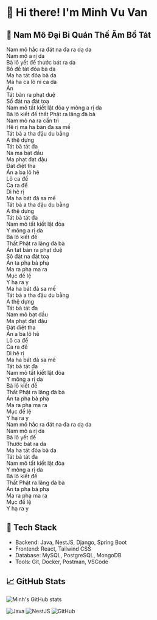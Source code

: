 # 👋 Hi there! I'm Minh Vu Van

## 🙏 Nam Mô Đại Bi Quán Thế Âm Bồ Tát

Nam mô hắc ra đát na đa ra dạ da  
Nam mô a rị da  
Bà lô yết đế thước bát ra da  
Bồ đề tát đỏa bà da  
Ma ha tát đỏa bà da  
Ma ha ca lô ni ca da  
Án  
Tát bàn ra phạt duệ  
Số đát na đát toạ  
Nam mô tất kiết lật đỏa y mông a rị da  
Bà lô kiết đế thất Phật ra lăng đà bà  
Nam mô na ra cẩn trì  
Hê rị ma ha bàn đa sa mế  
Tát bà a tha đậu du bằng  
A thệ dựng  
Tát bà tát đa  
Na ma bạt đầu  
Ma phạt đạt đậu  
Đát điệt tha  
Án a ba lô hê  
Lô ca đế  
Ca ra đế  
Di hê rị  
Ma ha bát đà sa mế  
Tát bà a tha đậu du bằng  
A thệ dựng  
Tát bà tát đa  
Nam mô tất kiết lật đỏa  
Y mông a rị da  
Bà lô kiết đế  
Thất Phật ra lăng đà bà  
Án tát bàn ra phạt duệ  
Sô đát na đát toạ  
Án ta phạ bà phạ  
Ma ra phạ ma ra  
Mục đế lệ  
Y hạ ra y  
Ma ha bát đà sa mế  
Tát bà a tha đậu du bằng  
A thệ dựng  
Tát bà tát đa  
Nam mô bạt đầu  
Ma phạt đạt đậu  
Đát điệt tha  
Án a ba lô hê  
Lô ca đế  
Ca ra đế  
Di hê rị  
Ma ha bát đà sa mế  
Tát bà tát đa  
Nam mô tất kiết lật đỏa  
Y mông a rị da  
Bà lô kiết đế  
Thất Phật ra lăng đà bà  
Án ta phạ bà phạ  
Ma ra phạ ma ra  
Mục đế lệ  
Y hạ ra y  
Nam mô hắc ra đát na đa ra dạ da  
Nam mô a rị da  
Bà lô yết đế  
Thước bát ra da  
Ma ha tát đỏa bà da  
Tát bà tát đa  
Nam mô tất kiết lật đỏa  
Y mông a rị da  
Bà lô kiết đế  
Thất Phật ra lăng đà bà  
Án ta phạ bà phạ  
Ma ra phạ ma ra  
Mục đế lệ  
Y hạ ra y  

## 🔧 Tech Stack
- Backend: Java, NestJS, Django, Spring Boot
- Frontend: React, Tailwind CSS
- Database: MySQL, PostgreSQL, MongoDB
- Tools: Git, Docker, Postman, VSCode

## 📈 GitHub Stats
![Minh's GitHub stats](https://github-readme-stats.vercel.app/api?username=vuvanminh&show_icons=true&theme=tokyonight)

![Java](https://img.shields.io/badge/Java-ED8B00?style=for-the-badge&logo=java&logoColor=white)
![NestJS](https://img.shields.io/badge/NestJS-E0234E?style=for-the-badge&logo=nestjs&logoColor=white)
![GitHub](https://img.shields.io/github/followers/vuvanminh?label=Follow&style=social)
